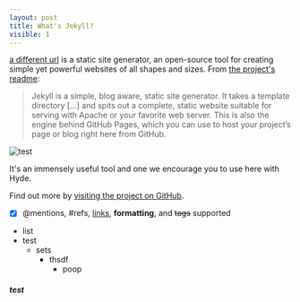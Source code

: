 ```yaml
---
layout: post
title: What's Jekyll?
visible: 1
---
```


[a different url](http://jekyllrb.com) is a static site generator, an open-source tool for creating simple yet powerful websites of all shapes and sizes. From [the project's readme](https://github.com/mojombo/jekyll/blob/master/README.markdown):

  > Jekyll is a simple, blog aware, static site generator. It takes a template directory [...] and spits out a complete, static website suitable for serving with Apache or your favorite web server. This is also the engine behind GitHub Pages, which you can use to host your project’s page or blog right here from GitHub.

![test](images\goose.png)

It's an immensely useful tool and one we encourage you to use here with Hyde.

Find out more by [visiting the project on GitHub](https://github.com/mojombo/jekyll).


- [x] @mentions, #refs, [links](), **formatting**, and <del>tags</del> supported

- list
- test
  - sets
    - thsdf
      - poop

##### test